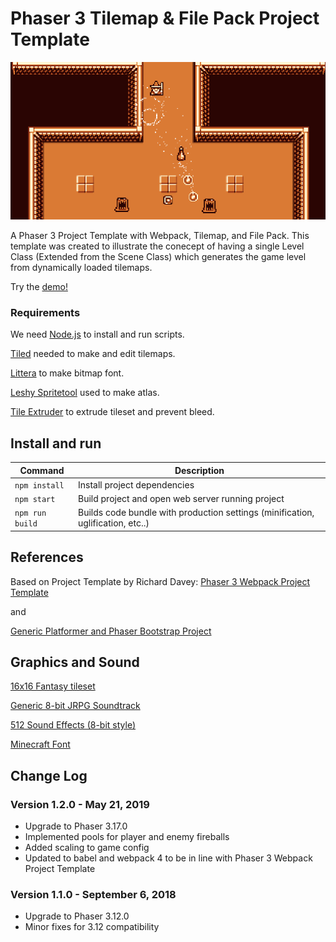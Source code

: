 # Phaser 3 Tilemap & File Pack Project Template

![Screenshot](https://github.com/B3L7/phaser3-tilemap-pack/raw/master/screenshot.png "Template Screenshot")

A Phaser 3 Project Template with Webpack, Tilemap, and File Pack. This template was created to illustrate the conecept of having a single Level Class (Extended from the Scene Class) which generates the game level from dynamically loaded tilemaps.

Try the [demo!](https://b3l7.github.io/phaser3-tilemap-pack/)

### Requirements

We need [Node.js](https://nodejs.org) to install and run scripts.

[Tiled](https://www.mapeditor.org/) needed to make and edit tilemaps.

[Littera](http://kvazars.com/littera/) to make bitmap font.

[Leshy Spritetool](https://www.leshylabs.com/apps/sstool/) used to make atlas.

[Tile Extruder](https://github.com/sporadic-labs/tile-extruder) to extrude tileset and prevent bleed.

## Install and run

| Command | Description |
|---------|-------------|
| `npm install` | Install project dependencies |
| `npm start` | Build project and open web server running project |
| `npm run build` | Builds code bundle with production settings (minification, uglification, etc..) |

## References
Based on Project Template by Richard Davey:
[Phaser 3 Webpack Project Template](https://github.com/photonstorm/phaser3-project-template)

and 

[Generic Platformer and Phaser Bootstrap Project](https://github.com/nkholski/phaser3-es6-webpack)

## Graphics and Sound

[16x16 Fantasy tileset](https://opengameart.org/content/16x16-fantasy-tileset)

[Generic 8-bit JRPG Soundtrack](https://opengameart.org/content/generic-8-bit-jrpg-soundtrack)

[512 Sound Effects (8-bit style)](https://opengameart.org/content/512-sound-effects-8-bit-style)

[Minecraft Font](https://www.dafont.com/minecraft.font)



## Change Log

### Version 1.2.0 - May 21, 2019

* Upgrade to Phaser 3.17.0
* Implemented pools for player and enemy fireballs
* Added scaling to game config
* Updated to babel and webpack 4 to be in line with Phaser 3 Webpack Project Template

### Version 1.1.0 - September 6, 2018

* Upgrade to Phaser 3.12.0
* Minor fixes for 3.12 compatibility
